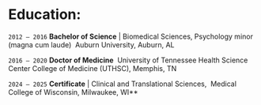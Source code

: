 # Education:
`2012 – 2016` 
**Bachelor of Science** | Biomedical Sciences, Psychology minor (magna cum laude) 
Auburn University, Auburn, AL

`2016 – 2020`
**Doctor of Medicine** 
University of Tennessee Health Science Center College of Medicine (UTHSC), Memphis, TN

`2024 – 2025` 
**Certificate** | Clinical and Translational Sciences, 
Medical College of Wisconsin, Milwaukee, WI**